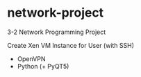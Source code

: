 # network-project

3-2 Network Programming Project

Create Xen VM Instance for User (with SSH)

- OpenVPN
- Python (+ PyQT5)
